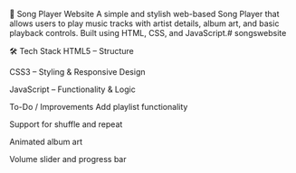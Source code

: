 🎵 Song Player Website
A simple and stylish web-based Song Player that allows users to play music tracks with artist details, album art, and basic playback controls. Built using HTML, CSS, and JavaScript.# songswebsite

🛠️ Tech Stack
HTML5 – Structure

CSS3 – Styling & Responsive Design

JavaScript – Functionality & Logic

 To-Do / Improvements
Add playlist functionality

Support for shuffle and repeat

Animated album art

Volume slider and progress bar
